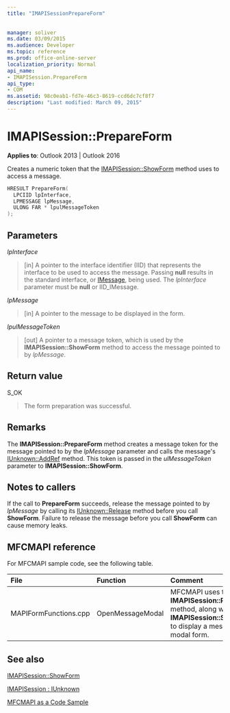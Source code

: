 ```yaml
---
title: "IMAPISessionPrepareForm"
 
 
manager: soliver
ms.date: 03/09/2015
ms.audience: Developer
ms.topic: reference
ms.prod: office-online-server
localization_priority: Normal
api_name:
- IMAPISession.PrepareForm
api_type:
- COM
ms.assetid: 98c0eab1-fd7e-46c3-8619-ccd6dc7cf8f7
description: "Last modified: March 09, 2015"
---
```


# IMAPISession::PrepareForm

  
  
**Applies to**: Outlook 2013 | Outlook 2016 
  
Creates a numeric token that the [IMAPISession::ShowForm](imapisession-showform.md) method uses to access a message. 
  
```cpp
HRESULT PrepareForm(
  LPCIID lpInterface,
  LPMESSAGE lpMessage,
  ULONG FAR * lpulMessageToken
);
```

## Parameters

 _lpInterface_
  
> [in] A pointer to the interface identifier (IID) that represents the interface to be used to access the message. Passing **null** results in the standard interface, or [IMessage](imessageimapiprop.md), being used. The  _lpInterface_ parameter must be **null** or IID_IMessage. 
    
 _lpMessage_
  
> [in] A pointer to the message to be displayed in the form.
    
 _lpulMessageToken_
  
> [out] A pointer to a message token, which is used by the **IMAPISession::ShowForm** method to access the message pointed to by  _lpMessage_.
    
## Return value

S_OK 
  
> The form preparation was successful.
    
## Remarks

The **IMAPISession::PrepareForm** method creates a message token for the message pointed to by the  _lpMessage_ parameter and calls the message's [IUnknown::AddRef](http://msdn.microsoft.com/en-us/library/ms691379%28v=VS.85%29.aspx) method. This token is passed in the  _ulMessageToken_ parameter to **IMAPISession::ShowForm**. 
  
## Notes to callers

If the call to **PrepareForm** succeeds, release the message pointed to by  _lpMessage_ by calling its [IUnknown::Release](http://msdn.microsoft.com/en-us/library/ms682317%28v=VS.85%29.aspx) method before you call **ShowForm**. Failure to release the message before you call **ShowForm** can cause memory leaks. 
  
## MFCMAPI reference

For MFCMAPI sample code, see the following table.
  
|**File**|**Function**|**Comment**|
|:-----|:-----|:-----|
|MAPIFormFunctions.cpp  <br/> |OpenMessageModal  <br/> |MFCMAPI uses the **IMAPISession::PrepareForm** method, along with **IMAPISession::ShowForm**, to display a message in a modal form.  <br/> |
   
## See also



[IMAPISession::ShowForm](imapisession-showform.md)
  
[IMAPISession : IUnknown](imapisessioniunknown.md)


[MFCMAPI as a Code Sample](mfcmapi-as-a-code-sample.md)

